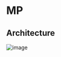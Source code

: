 # MP

## Architecture
![image](https://user-images.githubusercontent.com/83386237/192132005-de2c163f-13d9-4d4e-8f43-befe944d4d5b.png)
